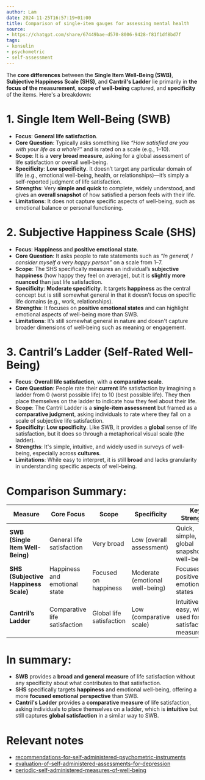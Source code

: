 ```yaml
---
author: Lam
date: 2024-11-25T16:57:19+01:00
title: Comparison of single-item gauges for assessing mental health
source:
- https://chatgpt.com/share/67449bae-d570-8006-9428-f81f1df8bd7f
tags:
- konsulin
- psychometric
- self-assessment
---
```


The **core differences** between the **Single Item Well-Being (SWB)**, **Subjective Happiness Scale (SHS)**, and **Cantril's Ladder** lie primarily in **the focus of the measurement**, **scope of well-being** captured, and **specificity** of the items. Here's a breakdown:

# **1. Single Item Well-Being (SWB)**

- **Focus**: **General life satisfaction**.
- **Core Question**: Typically asks something like *“How satisfied are you with your life as a whole?”* and is rated on a scale (e.g., 1–10).
- **Scope**: It is a **very broad measure**, asking for a global assessment of life satisfaction or overall well-being.
- **Specificity**: **Low specificity**. It doesn’t target any particular domain of life (e.g., emotional well-being, health, or relationships)—it’s simply a self-reported judgment of life satisfaction.
- **Strengths**: Very **simple and quick** to complete, widely understood, and gives an **overall snapshot** of how satisfied a person feels with their life.
- **Limitations**: It does not capture specific aspects of well-being, such as emotional balance or personal functioning.

# **2. Subjective Happiness Scale (SHS)**

- **Focus**: **Happiness** and **positive emotional state**.
- **Core Question**: It asks people to rate statements such as *“In general, I consider myself a very happy person”* on a scale from 1–7.
- **Scope**: The SHS specifically measures an individual’s **subjective happiness** (how happy they feel on average), but it is **slightly more nuanced** than just life satisfaction.
- **Specificity**: **Moderate specificity**. It targets **happiness** as the central concept but is still somewhat general in that it doesn’t focus on specific life domains (e.g., work, relationships).
- **Strengths**: It focuses on **positive emotional states** and can highlight emotional aspects of well-being more than SWB.
- **Limitations**: It’s still somewhat general in nature and doesn't capture broader dimensions of well-being such as meaning or engagement.

# **3. Cantril’s Ladder (Self-Rated Well-Being)**

- **Focus**: **Overall life satisfaction**, with a **comparative scale**.
- **Core Question**: People rate their **current** life satisfaction by imagining a ladder from 0 (worst possible life) to 10 (best possible life). They then place themselves on the ladder to indicate how they feel about their life.
- **Scope**: The Cantril Ladder is a **single-item assessment** but framed as a **comparative judgment**, asking individuals to rate where they fall on a scale of subjective life satisfaction.
- **Specificity**: **Low specificity**. Like SWB, it provides a **global** sense of life satisfaction, but it does so through a metaphorical visual scale (the ladder).
- **Strengths**: It's simple, intuitive, and widely used in surveys of well-being, especially across **cultures**.
- **Limitations**: While easy to interpret, it is still **broad** and lacks granularity in understanding specific aspects of well-being.

# **Comparison Summary**:

| **Measure**                | **Core Focus**                  | **Scope**                | **Specificity**         | **Key Strengths**                         |
|----------------------------|----------------------------------|--------------------------|-------------------------|-------------------------------------------|
| **SWB (Single Item Well-Being)**  | General life satisfaction       | Very broad               | Low (overall assessment) | Quick, simple, global snapshot of well-being |
| **SHS (Subjective Happiness Scale)** | Happiness and emotional state   | Focused on happiness     | Moderate (emotional well-being) | Focuses on positive emotional states       |
| **Cantril’s Ladder**        | Comparative life satisfaction    | Global life satisfaction | Low (comparative scale) | Intuitive, easy, widely used for life satisfaction measurement |

# **In summary**:

- **SWB** provides a **broad and general measure** of life satisfaction without any specificity about what contributes to that satisfaction.
- **SHS** specifically targets **happiness** and emotional well-being, offering a more **focused emotional perspective** than SWB.
- **Cantril's Ladder** provides a **comparative measure** of life satisfaction, asking individuals to place themselves on a ladder, which is **intuitive** but still captures **global satisfaction** in a similar way to SWB.

# Relevant notes

- [recommendations-for-self-administered-psychometric-instruments](Resources/recommendations-for-self-administered-psychometric-instruments.md) 
- [evaluation-of-self-administered-assessments-for-depression](Resources/evaluation-of-self-administered-assessments-for-depression.md) 
- [periodic-self-administered-measures-of-well-being](Resources/periodic-self-administered-measures-of-well-being.md) 
